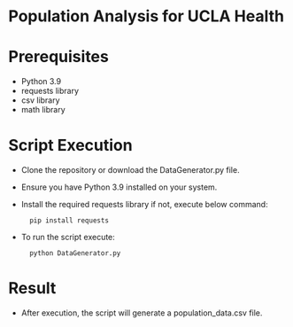 # Population Analysis for UCLA Health

# Prerequisites
- Python 3.9
- requests library
- csv library
- math library

# Script Execution
- Clone the repository or download the DataGenerator.py file.
- Ensure you have Python 3.9 installed on your system.
- Install the required requests library if not, execute below command:

		pip install requests
- To run the script execute:

		python DataGenerator.py
# Result
- After execution, the script will generate a population_data.csv file.




  








